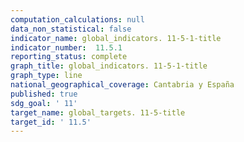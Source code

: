 ```yaml
---
computation_calculations: null
data_non_statistical: false
indicator_name: global_indicators. 11-5-1-title
indicator_number:  11.5.1
reporting_status: complete
graph_title: global_indicators. 11-5-1-title
graph_type: line
national_geographical_coverage: Cantabria y España
published: true
sdg_goal: ' 11'
target_name: global_targets. 11-5-title
target_id: ' 11.5'
---
```

